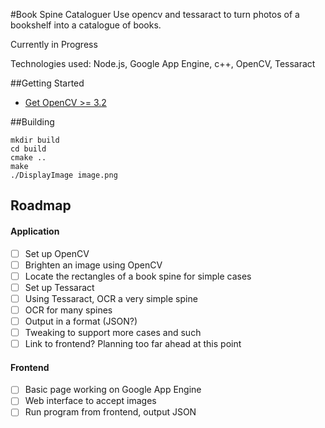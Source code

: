 #Book Spine Cataloguer
Use opencv and tessaract to turn photos of a bookshelf into a catalogue of books.

Currently in Progress

Technologies used:
Node.js, Google App Engine, c++, OpenCV, Tessaract

##Getting Started
 - [Get OpenCV >= 3.2](http://docs.opencv.org/trunk/d7/d9f/tutorial_linux_install.html)

##Building
```
mkdir build
cd build
cmake ..
make
./DisplayImage image.png
```

## Roadmap

#### Application
 - [ ] Set up OpenCV
 - [ ] Brighten an image using OpenCV
 - [ ] Locate the rectangles of a book spine for simple cases
 - [ ] Set up Tessaract
 - [ ] Using Tessaract, OCR a very simple spine
 - [ ] OCR for many spines
 - [ ] Output in a format (JSON?)
 - [ ] Tweaking to support more cases and such
 - [ ] Link to frontend? Planning too far ahead at this point

#### Frontend
 - [ ] Basic page working on Google App Engine
 - [ ] Web interface to accept images
 - [ ] Run program from frontend, output JSON
